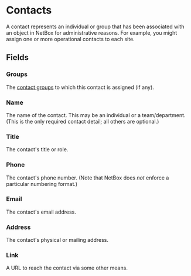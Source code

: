 # Contacts

A contact represents an individual or group that has been associated with an object in NetBox for administrative reasons. For example, you might assign one or more operational contacts to each site.

## Fields

### Groups

The [contact groups](./contactgroup.md) to which this contact is assigned (if any).

### Name

The name of the contact. This may be an individual or a team/department. (This is the only required contact detail; all others are optional.)

### Title

The contact's title or role.

### Phone

The contact's phone number. (Note that NetBox does _not_ enforce a particular numbering format.)

### Email

The contact's email address.

### Address

The contact's physical or mailing address.

### Link

A URL to reach the contact via some other means.
